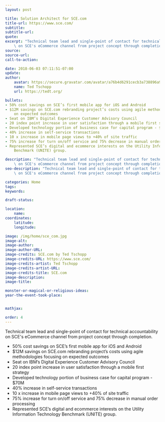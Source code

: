 ```yaml
---
layout: post

title: Solution Architect for SCE.com
title-url: https://www.sce.com/
subtitle:
subtitle-url:
quote:
excerpt: "Technical team lead and single-point of contact for technical accountability\
    \ on SCE's eCommerce channel from project concept through completion.   \n"
source:
source-url:
call-to-action:

date: 2018-06-03 07:11:51-07:00
update:
author:
    avatar: https://secure.gravatar.com/avatar/a76b4d6291cecb3a738896a971bfb903?s=512&d=mp&r=g
    name: Ted Tschopp
    url: https://tedt.org/

bullets:
- 50% cost savings on SCE’s first mobile app for iOS and Android
- $12M savings on SCE.com rebranding project’s costs using agile methodologies focusing
    on expected outcomes
- Seat on IBM’s Digital Experience Customer Advisory Council
- 20 index point increase in user satisfaction through a mobile first strategy
- Developed technology portion of business case for capital program - $70M
- 40% increase in self-service transactions
- 10 x increase in mobile page views to +40% of site traffic
- 75% increase for turn on/off service and 75% decrease in manual order processing
- Represented SCE’s digital and ecommerce interests on the Utility Information Technology
    Benchmark (UNITE) group.

description: "Technical team lead and single-point of contact for technical accountability\
    \ on SCE's eCommerce channel from project concept through completion.   \n"
seo-description: "Technical team lead and single-point of contact for technical accountability\
    \ on SCE's eCommerce channel from project concept through completion.  \n"

categories: Home
tags:
keywords:

draft-status:

location:
    name:
coordinates:
    latitude:
    longitude:

image: /img/home/sce_com.jpg
image-alt:
image-author:
image-author-URL:
image-credits: SCE.com by Ted Tschopp
image-credits-URL: https://www.sce.com/
image-credits-artist: Ted Tschopp
image-credits-artist-URL:
image-credits-title: SCE.com
image-description:
image-title:

monster-or-magical-or-religious-ideas:
year-the-event-took-place:


mathjax:

order: 4
---
```



Technical team lead and single-point of contact for technical accountability on SCE's eCommerce channel from project concept through completion. 
* 50% cost savings on SCE’s first mobile app for iOS and Android
* $12M savings on SCE.com rebranding project’s costs using agile methodologies focusing on expected outcomes
* Seat on IBM’s Digital Experience Customer Advisory Council
* 20 index point increase in user satisfaction through a mobile first strategy
* Developed technology portion of business case for capital program - $70M
* 40% increase in self-service transactions
* 10 x increase in mobile page views to +40% of site traffic
* 75% increase for turn on/off service and 75% decrease in manual order processing
* Represented SCE’s digital and ecommerce interests on the Utility Information Technology Benchmark (UNITE) group.





